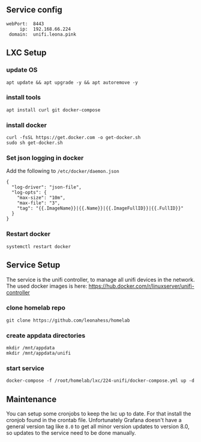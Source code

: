 ## Service config

```
webPort:  8443
     ip:  192.168.66.224
 domain:  unifi.leona.pink
```

## LXC Setup

### update OS

```
apt update && apt upgrade -y && apt autoremove -y
```

### install tools

```
apt install curl git docker-compose
```

### install docker

```
curl -fsSL https://get.docker.com -o get-docker.sh
sudo sh get-docker.sh
```

### Set json logging in docker
Add the following to `/etc/docker/daemon.json`
```
{
  "log-driver": "json-file",
  "log-opts": {
    "max-size": "10m",
    "max-file": "3",
    "tag": "{{.ImageName}}|{{.Name}}|{{.ImageFullID}}|{{.FullID}}"
  }
}
```

### Restart docker

```
systemctl restart docker
```

## Service Setup

The service is the unifi controller, to manage all unifi devices in the network.
The used docker images is here: https://hub.docker.com/r/linuxserver/unifi-controller

### clone homelab repo

```
git clone https://github.com/leonahess/homelab
```

### create appdata directories

```
mkdir /mnt/appdata
mkdir /mnt/appdata/unifi
```

### start service

```
docker-compose -f /root/homelab/lxc/224-unifi/docker-compose.yml up -d
```

## Maintenance

You can setup some cronjobs to keep the lxc up to date. For that install the cronjob found in the crontab file. Unfortunately Grafana doesn't have a general version tag like `8.0` to get all minor version updates to version 8.0, 
so updates to the service need to be done manually.
